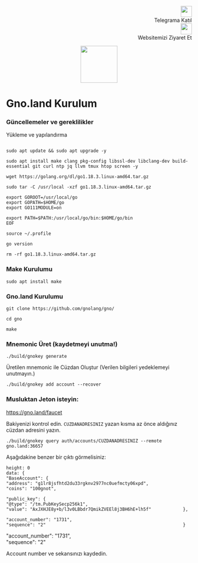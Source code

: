 
<p style="font-size:14px" align="right">
 <a href="https://t.me/nodeistt" target="_blank"><img src="https://github.com/Nodeist/Testnet_Kurulumlar/blob/fee87fe32609c1704206721b9fb16e4c5de75a96/telegramlogo.png" width="30"/></a><br>Telegrama Katıl<br>
<a href="https://nodeist.site/" target="_blank"><img src="https://raw.githubusercontent.com/Nodeist/Testnet_Kurulumlar/main/logo.png" width="30"/></a><br> Websitemizi Ziyaret Et 
</p>


<p align="center">
  <img height="100" height="auto" src="https://raw.githubusercontent.com/Nodeist/Testnet_Kurulumlar/main/Gno/75237105%20(1).png">
</p>

# Gno.land Kurulum

### Güncellemeler ve gereklilikler
Yükleme ve yapılandırma

```

sudo apt update && sudo apt upgrade -y

sudo apt install make clang pkg-config libssl-dev libclang-dev build-essential git curl ntp jq llvm tmux htop screen -y

wget https://golang.org/dl/go1.18.3.linux-amd64.tar.gz

sudo tar -C /usr/local -xzf go1.18.3.linux-amd64.tar.gz

export GOROOT=/usr/local/go
export GOPATH=$HOME/go
export GO111MODULE=on

export PATH=$PATH:/usr/local/go/bin:$HOME/go/bin
EOF

source ~/.profile

go version

rm -rf go1.18.3.linux-amd64.tar.gz

```

### Make Kurulumu
```
sudo apt install make
```

### Gno.land Kurulumu
```
git clone https://github.com/gnolang/gno/

cd gno

make
```

### Mnemonic Üret (kaydetmeyi unutma!)

```
./build/gnokey generate
```

Üretilen mnemonic ile Cüzdan Oluştur (Verilen bilgileri yedeklemeyi unutmayın.)
```
./build/gnokey add account --recover
```

### Musluktan Jeton isteyin:
https://gno.land/faucet

Bakiyenizi kontrol edin. `CUZDANADRESINIZ` yazan kısma az önce aldığınız cüzdan adresini yazın.

```
./build/gnokey query auth/accounts/CUZDANADRESINIZ --remote gno.land:36657
```



Aşağıdakine benzer bir çıktı görmelisiniz:

```
height: 0                                                            
data: {                                                                
"BaseAccount": {                                                       
"address": "g1lr8jsfhtd2du33rgknv2977nc0uefmcty06xpd",               
"coins": "100gnot",                                                   

"public_key": {                                                        
"@type": "/tm.PubKeySecp256k1",                                      
"value": "AxJXHJE8y+b/l3v0LBbdr7QmikZVEEl8j3BH6hE+lh5f"            },                                                                   

"account_number": "1731",                                            
"sequence": "2"                                                    }
```

"account_number": "1731",                                            
"sequence": "2"    

Account number ve sekansınızı kaydedin.
